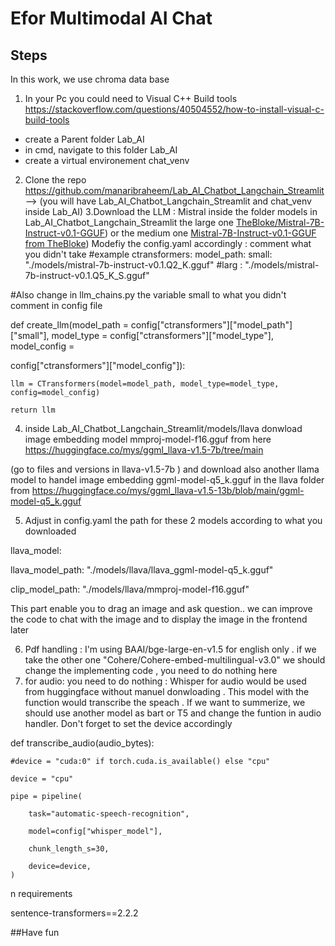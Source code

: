 # Efor Multimodal AI Chat

## Steps
In this work, we use chroma data base
1. In your Pc you could need to  Visual C++ Build tools  https://stackoverflow.com/questions/40504552/how-to-install-visual-c-build-tools
- create a Parent folder Lab_AI
- in cmd, navigate to this folder Lab_AI
- create a virtual environement chat_venv  
2. Clone the repo https://github.com/manaribraheem/Lab_AI_Chatbot_Langchain_Streamlit  --> (you will have Lab_AI_Chatbot_Langchain_Streamlit and chat_venv inside Lab_AI)
3.Download the LLM : Mistral inside the folder models in Lab_AI_Chatbot_Langchain_Streamlit
  the large one
 [TheBloke/Mistral-7B-Instruct-v0.1-GGUF](https://huggingface.co/TheBloke/Mistral-7B-Instruct-v0.1-GGUF/blob/main/mistral-7b-instruct-v0.1.Q5_K_M.gguf))
or the medium one 
[Mistral-7B-Instruct-v0.1-GGUF from TheBloke](https://huggingface.co/TheBloke/Mistral-7B-Instruct-v0.1-GGUF/blob/main/mistral-7b-instruct-v0.1.Q4_K_M.gguf))
Modefiy  the config.yaml accordingly : comment what you didn't take
#example
ctransformers:
  model_path:
    small: "./models/mistral-7b-instruct-v0.1.Q2_K.gguf"
    #larg : "./models/mistral-7b-instruct-v0.1.Q5_K_S.gguf"
    
#Also  change in  llm_chains.py  the variable small to what you didn't comment in config file


def create_llm(model_path = config["ctransformers"]["model_path"]["small"], model_type = config["ctransformers"]["model_type"], model_config =

config["ctransformers"]["model_config"]):

    llm = CTransformers(model=model_path, model_type=model_type, config=model_config)
    
    return llm
  
4. inside Lab_AI_Chatbot_Langchain_Streamlit/models/llava donwload image embedding model mmproj-model-f16.gguf from here 
 https://huggingface.co/mys/ggml_llava-v1.5-7b/tree/main

(go to files and versions in llava-v1.5-7b ) and  download also another llama model to handel image embedding ggml-model-q5_k.gguf in the llava folder  from https://huggingface.co/mys/ggml_llava-v1.5-13b/blob/main/ggml-model-q5_k.gguf

5. Adjust in  config.yaml  the path for these 2 models according to what you downloaded
   
llava_model:

  llava_model_path: "./models/llava/llava_ggml-model-q5_k.gguf"
  
  clip_model_path: "./models/llava/mmproj-model-f16.gguf"
  
This  part  enable you to  drag an  image and ask question..  we can improve  the code to chat with the image and to display the image in the frontend later

6. Pdf handling : I'm using BAAI/bge-large-en-v1.5 for english only .  if we take the other one "Cohere/Cohere-embed-multilingual-v3.0" we should  change the implementing code , you need to do nothing here
7. for audio: you need to  do nothing : Whisper for audio would be used from huggingface without manuel donwloading .   This model with the function would transcribe the speach . If we want to summerize, we should use another model as bart or T5  and  change the funtion in audio handler.
Don't forget to set the device accordingly


def transcribe_audio(audio_bytes):

    #device = "cuda:0" if torch.cuda.is_available() else "cpu"   
    
    device = "cpu" 
    
    pipe = pipeline(
    
        task="automatic-speech-recognition",
        
        model=config["whisper_model"],
        
        chunk_length_s=30,
        
        device=device,
    )
n requirements

sentence-transformers==2.2.2


##Have fun 


  
